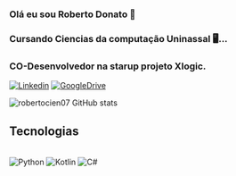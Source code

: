 ### Olá eu sou Roberto Donato 🖖
### Cursando Ciencias da computação Uninassal 🖥️...
### CO-Desenvolvedor na starup projeto Xlogic. 
[![Linkedin](https://img.shields.io/badge/LinkedIn-0077B5?style=for-the-badge&logo=linkedin&logoColor=white)](https://www.linkedin.com/in/roberto-donato/)
[![GoogleDrive](https://img.shields.io/badge/Google%20Drive-4285F4?style=for-the-badge&logo=googledrive&logoColor=white)](https://drive.google.com/drive/folders/1uBPnFM3K4XlbT8Fk2zTePTYzhq8lDG-C?usp=sharing)

![robertocien07 GitHub stats](https://github-readme-stats.vercel.app/api?username=robertocien07&show_icons=true&theme=cobalt)

## Tecnologias 
<div style= "Display: inline_block"><br/>
<img aling="center" alt="Python"src="https://img.shields.io/badge/Python-3776AB?style=for-the-badge&logo=python&logoColor=white " />
<img aling="center" alt="Kotlin"src="https://img.shields.io/badge/Kotlin-0095D5?&style=for-the-badge&logo=kotlin&logoColor=white" /> 
<img aling="center" alt="C#"src="https://img.shields.io/badge/C%23-239120?style=for-the-badge&logo=c-sharp&logoColor=white"/>
</div></br>
